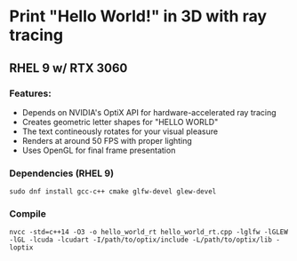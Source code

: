 # Print "Hello World!" in 3D with ray tracing 
## RHEL 9 w/ RTX 3060

### Features:

- Depends on NVIDIA's OptiX API for hardware-accelerated ray tracing
- Creates geometric letter shapes for "HELLO WORLD"
- The text contineously rotates for your visual pleasure
- Renders at around 50 FPS with proper lighting
- Uses OpenGL for final frame presentation

### Dependencies (RHEL 9)
```console
sudo dnf install gcc-c++ cmake glfw-devel glew-devel
```

### Compile
```console
nvcc -std=c++14 -O3 -o hello_world_rt hello_world_rt.cpp -lglfw -lGLEW -lGL -lcuda -lcudart -I/path/to/optix/include -L/path/to/optix/lib -loptix
```
